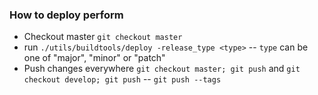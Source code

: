 
### How to deploy perform
 - Checkout master `git checkout master`
 - run `./utils/buildtools/deploy -release_type <type>`
 -- `type` can be one of "major", "minor" or "patch"
 - Push changes everywhere `git checkout master; git push` and `git checkout develop; git push`
 -- `git push --tags`
